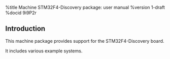 <!---
     Copyright (c) 2015 National ICT Australia Limited (NICTA), ABN 62 102 206 173.
     All rights reserved.
  -->

%title Machine STM32F4-Discovery package: user manual
%version 1-draft
%docid 9i9P2r

Introduction
-------------

This machine package provides support for the STM32F4-Discovery board.

It includes various example systems.
